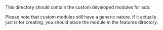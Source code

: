 This directory should contain the custom developed modules for adb.

Please note that custom modules still have a generic nature. If it actually just
is for creating, you should place the module in the features directory.  